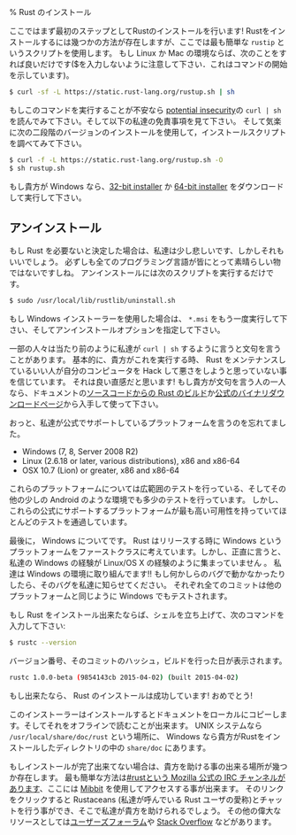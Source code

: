 % Rust のインストール

ここではまず最初のステップとしてRustのインストールを行います!
Rustをインストールするには幾つかの方法が存在しますが、ここでは最も簡単な `rustip` というスクリプトを使用します。
もし Linux か Mac の環境ならば、次のことをすれば良いだけです($を入力しないように注意して下さい．これはコマンドの開始を示しています)。

```bash
$ curl -sf -L https://static.rust-lang.org/rustup.sh | sh
```

もしこのコマンドを実行することが不安なら [potential insecurity][insecurity]の `curl
| sh` を読んでみて下さい。そして以下の私達の免責事項を見て下さい。
そして気楽に次の二段階のバージョンのインストールを使用して，インストールスクリプトを調べてみて下さい。

```bash
$ curl -f -L https://static.rust-lang.org/rustup.sh -O
$ sh rustup.sh
```

[insecurity]: http://curlpipesh.tumblr.com

もし貴方が Windows なら、[32-bit installer][win32] か [64-bit installer][win64] をダウンロードして実行して下さい。

[win32]: https://static.rust-lang.org/dist/rust-1.0.0-beta-i686-pc-windows-gnu.msi
[win64]: https://static.rust-lang.org/dist/rust-1.0.0-beta-x86_64-pc-windows-gnu.msi

## アンインストール

もし Rust を必要ないと決定した場合は、私達は少し悲しいです、しかしそれもいいでしょう。
必ずしも全てのプログラミング言語が皆にとって素晴らしい物ではないですしね。
アンインストールには次のスクリプトを実行するだけです。

```bash
$ sudo /usr/local/lib/rustlib/uninstall.sh
```

もし Windows インストーラーを使用した場合は、 `*.msi` をもう一度実行して下さい、そしてアンインストールオプションを指定して下さい。

一部の人々は当たり前のように私達が `curl | sh` するように言うと文句を言うことがあります。
基本的に、貴方がこれを実行する時、 Rust をメンテナンスしているいい人が自分のコンピュータを Hack して悪さをしようと思っていない事を信じています。
それは良い直感だと思います!
もし貴方が文句を言う人の一人なら、ドキュメントの[ソースコードからの Rust のビルド][from source]か[公式のバイナリダウンロードページ][install page]から入手して使って下さい。

[from source]: https://github.com/rust-lang/rust#building-from-source
[install page]: http://www.rust-lang.org/install.html

おっと、私達が公式でサポートしているプラットフォームを言うのを忘れてました。

* Windows (7, 8, Server 2008 R2)
* Linux (2.6.18 or later, various distributions), x86 and x86-64
* OSX 10.7 (Lion) or greater, x86 and x86-64

これらのプラットフォームについては広範囲のテストを行っている、そしてその他の少しの Android のような環境でも多少のテストを行っています。
しかし、これらの公式にサポートするプラットフォームが最も高い可用性を持っていてほとんどのテストを通過しています。

最後に， Windows についてです。 Rust はリリースする時に Windows というプラットフォームをファーストクラスに考えています。しかし、正直に言うと、私達の Windows の経験が Linux/OS X の経験のように集まっていません 。
私達は Windows の環境に取り組んでます!!
もし何かしらのバグで動かなかったりしたら、そのバグを私達に知らせてください。
それぞれ全てのコミットは他のプラットフォームと同じように Windows でもテストされます。

もし Rust をインストール出来たならば、シェルを立ち上げて、次のコマンドを入力して下さい:

```bash
$ rustc --version
```

バージョン番号、そのコミットのハッシュ，ビルドを行った日が表示されます。

```bash
rustc 1.0.0-beta (9854143cb 2015-04-02) (built 2015-04-02)
```

もし出来たなら、 Rust のインストールは成功しています! おめでとう!

このインストーラーはインストールするとドキュメントをローカルにコピーします。そしてそれをオフラインで読むことが出来ます。
 UNIX システムなら `/usr/local/share/doc/rust` という場所に、
 Windows なら貴方がRustをインストールしたディレクトリの中の `share/doc` にあります。

もしインストールが完了出来てない場合は、貴方を助ける事の出来る場所が幾つか存在します。
最も簡単な方法は[#rustという Mozilla 公式の IRC チャンネルがあります][irc]、ここには [Mibbit][mibbit] を使用してアクセスする事が出来ます。
そのリンクをクリックすると Rustaceans (私達が呼んでいる Rust ユーザの愛称)とチャットを行う事ができ、そこで私達が貴方を助けられるでしょう。
その他の偉大なリソースとしては[ユーザーズフォーラム][users]や [Stack Overflow][stackoverflow] などがあります。


[irc]: irc://irc.mozilla.org/#rust
[mibbit]: http://chat.mibbit.com/?server=irc.mozilla.org&channel=%23rust
[users]: http://users.rust-lang.org/ 
[stackoverflow]: http://stackoverflow.com/questions/tagged/rust
